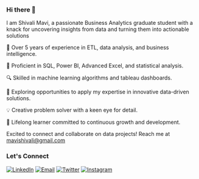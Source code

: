 ### Hi there 👋

I am Shivali Mavi, a passionate Business Analytics graduate student with a knack for uncovering insights from data and turning them into actionable solutions

💼 Over 5 years of experience in ETL, data analysis, and business intelligence.

🌟 Proficient in SQL, Power BI, Advanced Excel, and statistical analysis.

🔍 Skilled in machine learning algorithms and tableau dashboards.

🚀 Exploring opportunities to apply my expertise in innovative data-driven solutions.

💡 Creative problem solver with a keen eye for detail.

🌱 Lifelong learner committed to continuous growth and development.


Excited to connect and collaborate on data projects! 
Reach me at mavishivali@gmail.com

### Let's Connect
[![LinkedIn](https://img.shields.io/badge/LinkedIn-0077B5?style=flat-square&logo=linkedin&logoColor=white)](https://www.linkedin.com/in/shivalimavi/)
[![Email](https://img.shields.io/badge/Email-00FF7F?style=flat-square&logo=email&logoColor=white)](mailto:mavishivali@gmail.com)
[![Twitter](https://img.shields.io/badge/Twitter-1DA1F2?style=flat-square&logo=twitter&logoColor=white)](https://twitter.com/shivalimavi1)
[![Instagram](https://img.shields.io/badge/Instagram-E4405F?style=flat-square&logo=instagram&logoColor=white)](https://www.instagram.com/shivalimavi/)

<!-- [![Portfolio](https://img.shields.io/badge/Portfolio-9B59B6?style=flat-square&logo=portfolio&logoColor=white)](https://shivalimavi.github.io/portfolio/)
 -->


<!-- ### My Statistics
[![GitHub Streak](https://streak-stats.demolab.com?user=shivalimavi&theme=dark&date_format=M%20j%5B%2C%20Y%5D)](https://git.io/streak-stats)
-->
